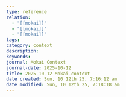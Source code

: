 ```yaml
---
type: reference
relation:
  - "[[mokai]]"
  - "[[mokai]]"
  - "[[mokai]]"
tags:
category: context
description:
keywords:
journal: Mokai Context
journal-date: 2025-10-12
title: 2025-10-12 Mokai-context
date created: Sun, 10 12th 25, 7:16:12 am
date modified: Sun, 10 12th 25, 7:18:18 am
---
```

